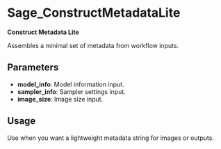 # Sage_ConstructMetadataLite

**Construct Metadata Lite**

Assembles a minimal set of metadata from workflow inputs.

## Parameters
- **model_info**: Model information input.
- **sampler_info**: Sampler settings input.
- **image_size**: Image size input.

## Usage
Use when you want a lightweight metadata string for images or outputs.

